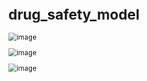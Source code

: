 ﻿# drug_safety_model

 ![image](https://github.com/rookiechaser/drug_safety_model/assets/73021754/78455c1e-3b6a-42df-9ee1-69cf23841e30)

 ![image](https://github.com/rookiechaser/drug_safety_model/assets/73021754/a7bf8cc2-7a72-4156-a21f-b1113f7e16f1)

 ![image](https://github.com/rookiechaser/drug_safety_model/assets/73021754/563bf0c0-6bba-491e-9753-05f9d11758b9)


 


